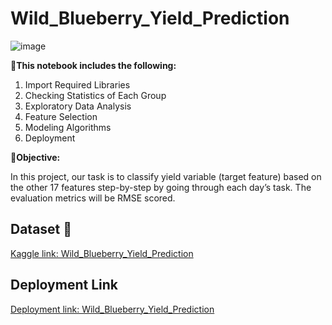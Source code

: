 # Wild_Blueberry_Yield_Prediction
![image](https://cdn.analyticsvidhya.com/wp-content/uploads/2023/06/0_gi6wv_EyHEJTKqxq.jpg)

**📱This notebook includes the following:**

1. Import Required Libraries
2. Checking Statistics of Each Group
3. Exploratory Data Analysis
4. Feature Selection
5. Modeling Algorithms
6. Deployment
    
**📱Objective:**   
    
In this project, our task is to classify yield variable (target feature) based on the other 17 features step-by-step by going through each day’s task. The evaluation metrics will be RMSE scored.

## Dataset 📔

[Kaggle link: Wild_Blueberry_Yield_Prediction](https://www.kaggle.com/datasets/saurabhshahane/wild-blueberry-yield-prediction)

## Deployment Link

[Deployment link: Wild_Blueberry_Yield_Prediction](https://wildblueberryyieldprediction-3pbvfumosktork2f7pkzkj.streamlit.app/)
